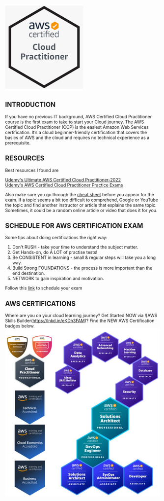 ![logo](./images/logo.png)
## INTRODUCTION
If you have no previous IT background, AWS Certified Cloud Practitioner course is the first exam to take to start your Cloud journey. The AWS Certified Cloud Practitioner (CCP) is the easiest Amazon Web Services certification. It’s a cloud beginner-friendly certification that covers the basics of AWS and the cloud and requires no technical experience as a prerequisite.

## RESOURCES
Best resources I found are 

[Udemy's Ultimate AWS Certified Cloud Practitioner-2022](https://bit.ly/37vyVx4)  
[Udemy's AWS Certified Cloud Practitioner Practice Exams](https://bit.ly/3hpufgF)

Also make sure you go through the [cheat sheet](AWS_CPE-keyterms.xlsx) before you appear for the exam. If a topic seems a bit too difficult to comprehend, Google or YouTube the topic and find another instructor or article that explains the same topic. Sometimes, it could be a random online article or video that does it for you.

## SCHEDULE FOR AWS CERTIFICATION EXAM
Some tips about doing certifications the right way:

1. Don't RUSH - take your time to understand the subject matter.
2. Get Hands-on, do A LOT of practise tests!
3. Be CONSISTENT in learning - small & regular steps will take you a long way.
4. Build Strong FOUNDATIONS - the process is more important than the end destination.
5. NETWORK to gain inspiration and motivation.

Follow this [link](https://aws.amazon.com/certification/) to schedule your exam

## AWS CERTIFICATIONS
Where are you on your cloud learning journey? Get Started NOW via ![AWS Skills Builder(https://lnkd.in/eKDh3FAM)? Find the NEW AWS Certification badges below.
![AWS Certifications](./images/Available%20aws%20certifications.png)

